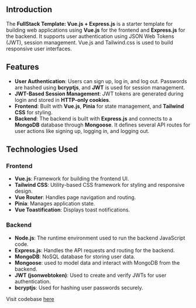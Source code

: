## Introduction

The **FullStack Template: Vue.js + Express.js** is a starter template for building web applications using **Vue.js** for the frontend and **Express.js** for the backend. It supports user authentication using JSON Web Tokens (JWT), session management. Vue.js and Tailwind.css is used to build responsive user interfaces. 

## Features

- **User Authentication**: Users can sign up, log in, and log out. Passwords are hashed using **bcryptjs**, and **JWT** is used for session management.
- **JWT-Based Session Management**: JWT tokens are generated during login and stored in **HTTP-only cookies**. 
- **Frontend**: Built with **Vue.js**, **Pinia** for state management, and **Tailwind CSS** for styling. 
- **Backend**: The backend is built with **Express.js** and connects to a **MongoDB** database through **Mongoose**. It defines several API routes for user actions like signing up, logging in, and logging out.


## Technologies Used

### Frontend

- **Vue.js**: Framework for building the frontend UI.
- **Tailwind CSS**: Utility-based CSS framework for styling and responsive design.
- **Vue Router**: Handles page navigation and routing.
- **Pinia**: Manages application state.
- **Vue Toastification**: Displays toast notifications.

### Backend

- **Node.js**: The runtime environment used to run the backend JavaScript code.
- **Express.js**: Handles the API requests and routing for the backend.
- **MongoDB**: NoSQL database for storing user data.
- **Mongoose**: used to model data and interact with MongoDB from the backend.
- **JWT (jsonwebtoken)**: Used to create and verify JWTs for user authentication.
- **bcryptjs**: Used for hashing user passwords securely.


Visit codebase [here](https://github.com/Abhishek-Mallick/serenity/tree/main/template/FullStack/Vue(Frontend)+Express(Backend))